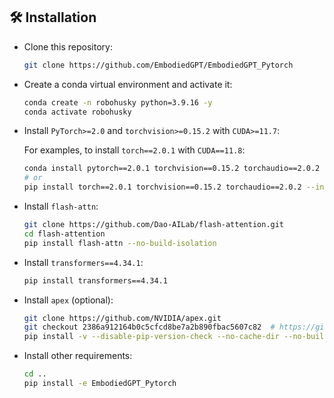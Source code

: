 ## 🛠️ Installation

- Clone this repository:

  ```bash
  git clone https://github.com/EmbodiedGPT/EmbodiedGPT_Pytorch
  ```

- Create a conda virtual environment and activate it:

  ```bash
  conda create -n robohusky python=3.9.16 -y
  conda activate robohusky
  ```

- Install `PyTorch>=2.0` and `torchvision>=0.15.2` with `CUDA>=11.7`:

  For examples, to install `torch==2.0.1` with `CUDA==11.8`:

  ```bash
  conda install pytorch==2.0.1 torchvision==0.15.2 torchaudio==2.0.2 pytorch-cuda=11.8 -c pytorch -c nvidia
  # or
  pip install torch==2.0.1 torchvision==0.15.2 torchaudio==2.0.2 --index-url https://download.pytorch.org/whl/cu118
  ```

- Install `flash-attn`:

  ```bash
  git clone https://github.com/Dao-AILab/flash-attention.git
  cd flash-attention
  pip install flash-attn --no-build-isolation
  ```

- Install `transformers==4.34.1`:

  ```bash
  pip install transformers==4.34.1
  ```

- Install `apex` (optional):

  ```bash
  git clone https://github.com/NVIDIA/apex.git
  git checkout 2386a912164b0c5cfcd8be7a2b890fbac5607c82  # https://github.com/NVIDIA/apex/issues/1735
  pip install -v --disable-pip-version-check --no-cache-dir --no-build-isolation --config-settings "--build-option=--cpp_ext" --config-settings "--build-option=--cuda_ext" ./
  ```

- Install other requirements:

  ```bash
  cd ..
  pip install -e EmbodiedGPT_Pytorch
  ```